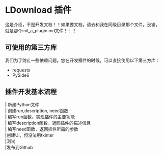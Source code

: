 # LDownload 插件
这是介绍，不是开发文档！！如果要文档，请去和我在同级目录那个文件，没错，就是那个init_a_plugin.md文件！！！
## 可使用的第三方库
我们为了防止一些依赖问题，您在开发插件的时候，可以直接使用以下第三方库：
- requests
- PySide6
## 插件开发基本流程
| 新建Python文件  
| 创建run,description, need函数  
| 编写run函数，实现插件的主要功能  
| 编写description函数，返回插件的描述信息  
| 编写need函数，返回插件所需的参数  
|创建UI，但没法用tkinter  
|测试  
|发布到Github  
